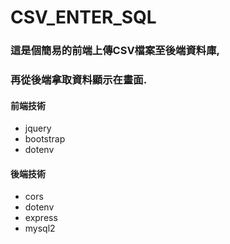 # CSV_ENTER_SQL

### 這是個簡易的前端上傳CSV檔案至後端資料庫,
### 再從後端拿取資料顯示在畫面.

#### 前端技術
- jquery
- bootstrap
- dotenv
#### 後端技術
- cors
- dotenv
- express
- mysql2